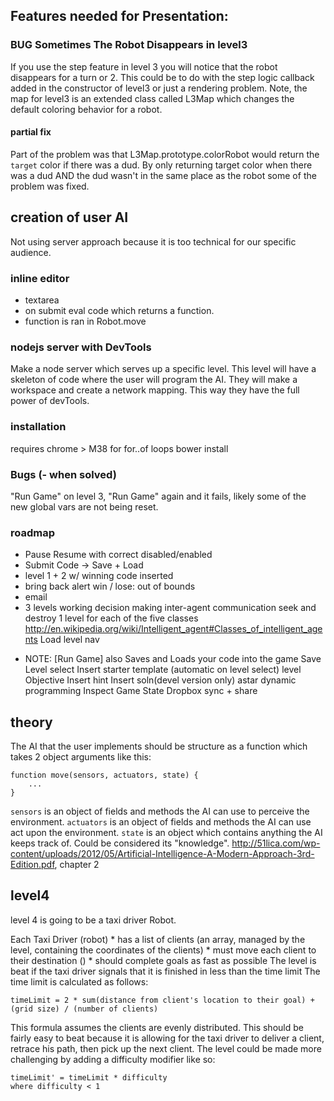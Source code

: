 ## Features needed for Presentation:
### BUG Sometimes The Robot Disappears in level3
If you use the step feature in level 3 you will notice that the robot disappears for a turn or 2.
This could be to do with the step logic callback added in the constructor of level3 or just a rendering problem. Note, the map for level3 is an extended class called L3Map which changes the default coloring behavior for a robot.
#### partial fix
Part of the problem was that L3Map.prototype.colorRobot would return the `target` color if there was a dud. By only returning target color when there was a dud AND the dud wasn't in the same place as the robot some of the problem was fixed.
## creation of user AI
Not using server approach because it is too technical for our specific audience.
### inline editor
- textarea
- on submit eval code which returns a function.
- function is ran in Robot.move

### nodejs server with DevTools
Make a node server which serves up a specific level.  This level will have a skeleton of code where the user will program the AI. They will make a workspace and create a network mapping. This way they have the full power of devTools.

### installation
requires chrome > M38 for for..of loops
bower install

### Bugs (- when solved)
"Run Game" on level 3, "Run Game" again and it fails, likely some of the new global vars are not being reset.

### roadmap
- Pause Resume with correct disabled/enabled
- Submit Code -> Save + Load
- level 1 + 2 w/ winning code inserted
- bring back alert win / lose: out of bounds
- email
- 3 levels working
decision making
inter-agent communication
seek and destroy
1 level for each of the five classes http://en.wikipedia.org/wiki/Intelligent_agent#Classes_of_intelligent_agents
Load
level nav
* NOTE: \[Run Game] also Saves and Loads your code into the game
Save
Level select
Insert starter template (automatic on level select)
level Objective
Insert hint
Insert soln(devel version only)
astar
dynamic programming
Inspect Game State
Dropbox sync + share


## theory
The AI that the user implements should be structure as a function which takes 2 object arguments like this:
```
function move(sensors, actuators, state) {
    ...
}
```
`sensors` is an object of fields and methods the AI can use to perceive the environment.
`actuators` is an object of fields and methods the AI can use act upon the environment.
`state` is an object which contains anything the AI keeps track of. Could be considered its "knowledge".
http://51lica.com/wp-content/uploads/2012/05/Artificial-Intelligence-A-Modern-Approach-3rd-Edition.pdf, chapter 2

## level4
level 4 is going to be a taxi driver Robot.

Each Taxi Driver (robot) 
    * has a list of clients (an array, managed by the level, containing the coordinates of the clients)
    * must move each client to their destination ()
    * should complete goals as fast as possible
The level is beat if the taxi driver signals that it is finished in less than the time limit
The time limit is calculated as follows:
```
timeLimit = 2 * sum(distance from client's location to their goal) + (grid size) / (number of clients)
```
This formula assumes the clients are evenly distributed.
This should be fairly easy to beat because it is allowing for the taxi driver to deliver a client, retrace his path, then pick up the next client.  The level could be made more challenging by adding a difficulty modifier like so:
```
timeLimit' = timeLimit * difficulty
where difficulty < 1
```
